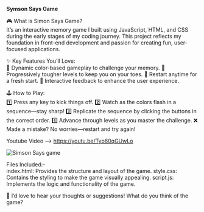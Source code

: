 **Symson Says Game**

🎮 What is Simon Says Game?    
It’s an interactive memory game I built using JavaScript, HTML, and CSS during the early stages of my coding journey. This project reflects my foundation in front-end development and passion for creating fun, user-focused applications.

✨ Key Features You’ll Love:    
🎨 Dynamic color-based gameplay to challenge your memory.
🚀 Progressively tougher levels to keep you on your toes.
🔄 Restart anytime for a fresh start.
🌟 Interactive feedback to enhance the user experience.

🕹️ How to Play:    
1️⃣ Press any key to kick things off.
2️⃣ Watch as the colors flash in a sequence—stay sharp!
3️⃣ Replicate the sequence by clicking the buttons in the correct order.
4️⃣ Advance through levels as you master the challenge.
❌ Made a mistake? No worries—restart and try again!    

Youtube Video -->  https://youtu.be/Tyo60qGUwLo
    

![Simson Says game](https://github.com/user-attachments/assets/bbd61590-5baf-407e-a9e7-0a6d5de8cec5)


Files Included:-                
index.html: Provides the structure and layout of the game.
style.css: Contains the styling to make the game visually appealing.
script.js: Implements the logic and functionality of the game.

💬 I’d love to hear your thoughts or suggestions! What do you think of the game?

